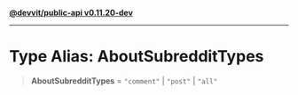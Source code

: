 [**@devvit/public-api v0.11.20-dev**](../../README.md)

---

# Type Alias: AboutSubredditTypes

> **AboutSubredditTypes** = `"comment"` \| `"post"` \| `"all"`
